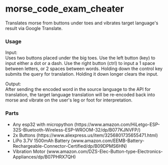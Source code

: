 # morse_code_exam_cheater

Translates morse from buttons under toes and vibrates target language's result via Google Translate.<br>
<h3>Usage</h3>
<p>Input:<br>
Uses two buttons placed under the big toes. Use the left button (key) to input either a dot or a dash. Use the right button (ctrl) to input a 1 space between letters, or 2 spaces between words. Holding down the control key submits the query for translation. Holding it down longer clears the input.</p>
<p>Output:<br>
After sending the encoded word in the source language to the API for translation, the target language translation will be re-encoded back into morse and vibrate on the user's leg or foot for interpretation.</p>

<h3>Parts</h3>
<ul>
  <li>Any esp32 with micropython (https://www.amazon.com/HiLetgo-ESP-32S-Bluetooth-Wireless-ESP-WROOM-32/dp/B077KJNVFP/)</li>
  <li>2x Buttons (<href src="https://www.aliexpress.us/item/3256801735655471.html?spm=a2g0o.productlist.main.5.6dc118edIIAnYi&algo_pvid=07669b71-7154-402e-83de-f07114f854c0&algo_exp_id=07669b71-7154-402e-83de-f07114f854c0-2&pdp_npi=3%2540dis!USD!1.80!1.62!!!1.80!!">https://www.aliexpress.us/item/3256801735655471.html</href>)</li>
  <li>LiPo 3.7V 1500mAh Battery (www.amazon.com/EEMB-Battery-Rechargeable-Connector-Certified/dp/B09DPMS6HN)</li>
  <li>Vibration Motor (www.amazon.com/DZS-Elec-Button-type-Electronics-Appliances/dp/B07PHRX7QH)</li>
</ul>

